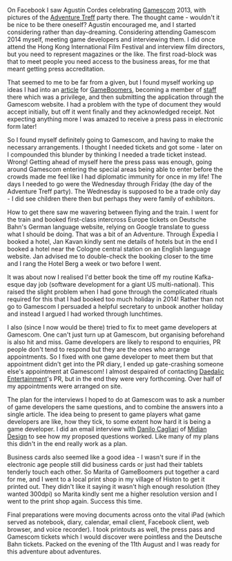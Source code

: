 On Facebook I saw Agust&iacute;n Cordes celebrating [Gamescom](https://www.gamescom.global/) 2013,
with pictures of
the [Adventure Treff](http://www.adventure-treff.de) party there.
The thought came - wouldn't it be nice to be there oneself? Agust&iacute;n encouraged me, and I started considering rather than day-dreaming. Considering attending Gamescom 2014 myself, meeting game developers and interviewing them. I did once attend the Hong Kong International Film Festival and interview film directors, but you need to represent magazines or the like. The first road-block was that to meet people you need access to the business areas, for me that meant getting press accreditation.

That seemed to me to be far from a given, but I found myself working up ideas I had into an [article](http://www.gameboomers.com/Editorial/Constructing%20the%20Cave/Constructingthecave.htm)
for [GameBoomers](http://www.gameboomers.com),
becoming a member of [staff](http://www.gameboomers.com/aboutus.html)
there which was a privilege, and then submitting the application through the Gamescom website. I had a problem with the type of document they would accept initially, but off it went finally and they acknowledged receipt. Not expecting anything more I was amazed to receive a press pass in electronic form later!

So I found myself definitely going to Gamescom, and having to make the necessary arrangements. I thought I needed tickets and got some - later on I compounded this blunder by thinking I needed a trade ticket instead. Wrong! Getting ahead of myself here the press pass was enough, going around Gamescom entering the special areas being able to enter before the crowds made me feel like I had diplomatic immunity for once in my life! The days I needed to go were the Wednesday through Friday (the day of the Adventure Treff party). The Wednesday is supposed to be a trade only day - I did see children there then but perhaps they were family of exhibitors.

How to get there saw me wavering between flying and the train. I went for the train and booked first-class intercross Europe tickets on Deutsche Bahn's German language website, relying on Google translate to guess what I should be doing. That was a bit of an Adventure. Through Expedia I booked a hotel, Jan Kavan kindly sent me details of hotels but in the end I booked a hotel near the Cologne central station on an English language website. Jan advised me to double-check the booking closer to the time and I rang the Hotel Berg a week or two before I went.

It was about now I realised I'd better book the time off my routine Kafka-esque day job (software development for a giant US multi-national). This raised the slight problem when I had gone through the complicated rituals required for this that I had booked too much holiday in 2014! Rather than not go to Gamescom I persuaded a helpful secretary to unbook another holiday and instead I argued I had worked through lunchtimes.

I also (since I now would be there) tried to fix to meet game developers at Gamescom. One can't just turn up at Gamescom, but organising beforehand
is also hit and miss.  Game developers are likely to respond to enquiries,
PR people don't tend to respond but they are the ones who arrange
appointments. So I fixed with one game developer to meet them but that
appointment didn't get into the PR diary, I ended up gate-crashing someone
else's appointment at Gamescom! I almost despaired of contacting
[Daedalic Entertainment](https://www.daedalic.com/?lang_new=en)'s PR, but in the end they were very forthcoming. Over half of my appointments were arranged on site.

The plan for the interviews I hoped to do at Gamescom was to ask
a number of game developers the same questions, and to combine
the answers into a single article. The idea being to present to game
players what game developers are like, how they tick, to some
extent how hard it is being a game developer. I did an email
interview with
[Danilo Cagliari](http://www.gameboomers.com/interviews/DaniloCagliari/DaniloCagliari.htm)
of [Midian Design](http://www.midiandesign.com)
to see how my proposed questions worked. Like many of my plans
this didn't in the end really work as a plan.

Business cards also seemed like a good idea - I wasn't sure if in the
electronic age people still did business cards or just had their tablets
tenderly touch each other.  So Marita of GameBoomers put together a card for
me, and I went to a local print shop in my village of Histon to get it
printed out.  They didn't like it saying it wasn't high enough resolution
(they wanted 300dpi) so Marita kindly sent me a higher resolution
version and I went to the print shop again.  Success this time.

Final preparations were moving documents across onto the vital iPad (which served as notebook, diary, calendar, email client, Facebook client, web browser, and voice recorder). I took printouts as well, the press pass and Gamescom tickets which I would discover were pointless and the Deutsche Bahn tickets. Packed on the evening of the 11th August and I was ready for this adventure about adventures.
